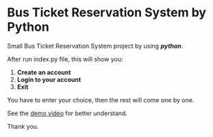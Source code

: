 # Bus Ticket Reservation System by Python

Small Bus Ticket Reservation System project by using **_python_**.

After run index.py file, this will show you:
 1. **Create an account**
 2. **Login to your account**
 3. **Exit**

You have to enter your choice, then the rest will come one by one.

See the [demo video](https://drive.google.com/file/d/1I3QKroem-S7r2oTd7T99wrx9uT-WINRf/view?usp=sharing) for better understand.

Thank you.
